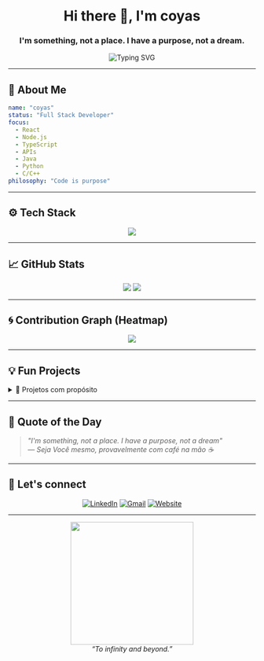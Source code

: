 <h1 align="center">Hi there 👋, I'm coyas</h1>
<h3 align="center">I'm something, not a place. I have a purpose, not a dream.</h3>

<p align="center">
  <img src="https://readme-typing-svg.demolab.com?font=Fira+Code&size=22&pause=1000&color=F75C7E&width=435&lines=To+infinity+and+beyond...;No+Code+No+Life!;Building+cool+stuff+with+code." alt="Typing SVG" />
</p>

---

## 🧠 About Me

```yaml
name: "coyas"
status: "Full Stack Developer"
focus:
  - React
  - Node.js
  - TypeScript
  - APIs
  - Java
  - Python
  - C/C++
philosophy: "Code is purpose"
```

---

## ⚙️ Tech Stack

<p align="center">
  <img src="https://skillicons.dev/icons?i=js,ts,react,nodejs,python,html,css,tailwind,postgres,mongodb,docker,git,mysql,java,c/c++,rust,fastapi,aws" />
</p>

---

## 📈 GitHub Stats

<p align="center">
  <img src="https://github-readme-stats.vercel.app/api?username=coyas&show_icons=true&theme=radical&hide=issues" />
  <img src="https://github-readme-stats.vercel.app/api/top-langs/?username=coyas&layout=compact&theme=radical" />
</p>

---

## 🌀 Contribution Graph (Heatmap)

<p align="center">
  <img src="https://github-readme-activity-graph.vercel.app/graph?username=coyas&theme=tokyo-night&hide_border=true" />
</p>

---

## 💡 Fun Projects

<details>
  <summary>🧹 Projetos com propósito</summary>

  - 🚀 [ChitraOS](https://github.com/Coyas/chitraOS): Sistema Operativo feito inteiramente em RUST.
  - 🧙‍♂️ [DoutorChip](https://github.com/TerraSystemWS/DoutorChip): Um Doutor que alivia as dores das maquinas? 
  - 📦 [KriolStock](https://github.com/KriolStock-lda/kriolstockweb): Assets data Store.

</details>

---

## 🗿 Quote of the Day

> *"I'm something, not a place. I have a purpose, not a dream"*  
> *— Seja Você mesmo, provavelmente com café na mão ☕*

---

## 📢 Let's connect

<p align="center">
  <a href="https://linkedin.com/in/SEULINKEDIN" target="_blank"><img alt="LinkedIn" src="https://img.shields.io/badge/LinkedIn-0A66C2?style=for-the-badge&logo=linkedin&logoColor=white" /></a>
  <a href="mailto:seu@email.com"><img alt="Gmail" src="https://img.shields.io/badge/email-D14836?style=for-the-badge&logo=gmail&logoColor=white" /></a>
  <a href="https://seuportfolio.com"><img alt="Website" src="https://img.shields.io/badge/website-000000?style=for-the-badge&logo=About.me&logoColor=white" /></a>
</p>

---

<p align="center">
  <img src="https://media.giphy.com/media/qgQUggAC3Pfv687qPC/giphy.gif" width="250" />
  <br>
  <em>“To infinity and beyond.”</em>
</p>
